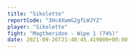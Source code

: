 ```yaml
---
title: "Sikolette"
reportCode: "3Hc4XwmG2gfLWJYZ"
player: "Sikolette"
fight: "Magtheridon - Wipe 1 (74%)"
date: 2021-09-26T21:48:45.419000+00:00
---
```

